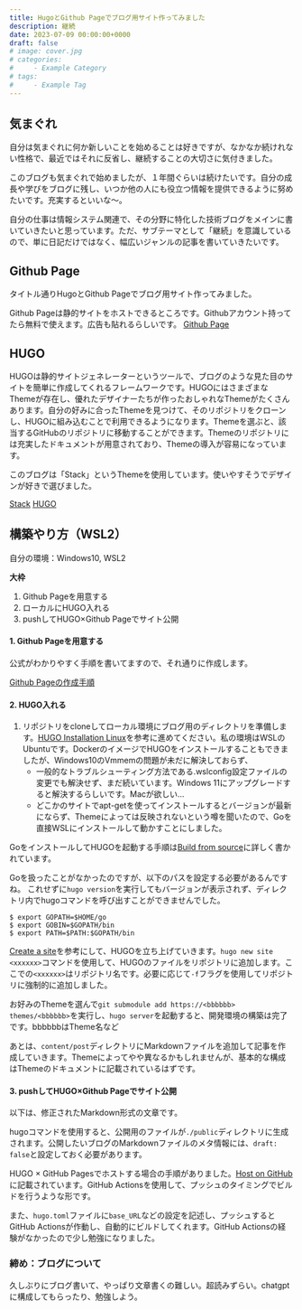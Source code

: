 ```yaml
---
title: HugoとGithub Pageでブログ用サイト作ってみました
description: 継続
date: 2023-07-09 00:00:00+0000
draft: false
# image: cover.jpg
# categories:
#     - Example Category
# tags:
#     - Example Tag
---
```


## 気まぐれ

自分は気まぐれに何か新しいことを始めることは好きですが、なかなか続けれない性格で、最近ではそれに反省し、継続することの大切さに気付きました。

このブログも気まぐれで始めましたが、１年間ぐらいは続けたいです。自分の成長や学びをブログに残し、いつか他の人にも役立つ情報を提供できるように努めたいです。充実するといいな～。

自分の仕事は情報システム関連で、その分野に特化した技術ブログをメインに書いていきたいと思っています。ただ、サブテーマとして「継続」を意識しているので、単に日記だけではなく、幅広いジャンルの記事を書いていきたいです。

## Github Page

タイトル通りHugoとGithub Pageでブログ用サイト作ってみました。

Github Pageは静的サイトをホストできるところです。Githubアカウント持ってたら無料で使えます。広告も貼れるらしいです。
[Github Page](https://docs.github.com/ja/pages/getting-started-with-github-pages/about-github-pages)

## HUGO

HUGOは静的サイトジェネレーターというツールで、ブログのような見た目のサイトを簡単に作成してくれるフレームワークです。HUGOにはさまざまなThemeが存在し、優れたデザイナーたちが作ったおしゃれなThemeがたくさんあります。自分の好みに合ったThemeを見つけて、そのリポジトリをクローンし、HUGOに組み込むことで利用できるようになります。Themeを選ぶと、該当するGitHubのリポジトリに移動することができます。Themeのリポジトリには充実したドキュメントが用意されており、Themeの導入が容易になっています。

このブログは「Stack」というThemeを使用しています。使いやすそうでデザインが好きで選びました。

[Stack](https://themes.gohugo.io/themes/hugo-theme-stack/)
[HUGO](https://gohugo.io/)

## 構築やり方（WSL2）

自分の環境：Windows10, WSL2

**大枠**

1. Github Pageを用意する
2. ローカルにHUGO入れる
3. pushしてHUGO×Github Pageでサイト公開

#### 1. Github Pageを用意する

公式がわかりやすく手順を書いてますので、それ通りに作成します。

[Github Pageの作成手順](https://docs.github.com/ja/pages/getting-started-with-github-pages/creating-a-github-pages-site)

#### 2. HUGO入れる

1. リポジトリをcloneしてローカル環境にブログ用のディレクトリを準備します。[HUGO Installation Linux](https://gohugo.io/installation/linux/)を参考に進めてください。私の環境はWSLのUbuntuです。DockerのイメージでHUGOをインストールすることもできましたが、Windows10のVmmemの問題が未だに解決しておらず、
   - 一般的なトラブルシューティング方法である.wslconfig設定ファイルの変更でも解決せず、まだ続いています。Windows 11にアップグレードすると解決するらしいです。Macが欲しい...
   - どこかのサイトでapt-getを使ってインストールするとバージョンが最新にならず、Themeによっては反映されないという噂を聞いたので、Goを直接WSLにインストールして動かすことにしました。

GoをインストールしてHUGOを起動する手順は[Build from source](https://gohugo.io/installation/linux/#build-from-source)に詳しく書かれています。

Goを扱ったことがなかったのですが、以下のパスを設定する必要があるんですね。
これせずに`hugo version`を実行してもバージョンが表示されず、ディレクトリ内でhugoコマンドを呼び出すことができませんでした。

```shell
$ export GOPATH=$HOME/go
$ export GOBIN=$GOPATH/bin
$ export PATH=$PATH:$GOPATH/bin
```

[Create a site](https://gohugo.io/getting-started/quick-start/#create-a-site)を参考にして、HUGOを立ち上げていきます。`hugo new site <xxxxxx>`コマンドを使用して、HUGOのファイルをリポジトリに追加します。ここでの`<xxxxxx>`はリポジトリ名です。必要に応じて`-f`フラグを使用してリポジトリに強制的に追加しました。

お好みのThemeを選んで`git submodule add https://<bbbbbb> themes/<bbbbbb>`を実行し、`hugo server`を起動すると、開発環境の構築は完了です。bbbbbbはTheme名など

あとは、`content/post`ディレクトリにMarkdownファイルを追加して記事を作成していきます。Themeによってやや異なるかもしれませんが、基本的な構成はThemeのドキュメントに記載されているはずです。

#### 3. pushしてHUGO×Github Pageでサイト公開

以下は、修正されたMarkdown形式の文章です。

hugoコマンドを使用すると、公開用のファイルが`./public`ディレクトリに生成されます。公開したいブログのMarkdownファイルのメタ情報には、`draft: false`と設定しておく必要があります。

HUGO × GitHub Pagesでホストする場合の手順がありました。[Host on GitHub](https://gohugo.io/hosting-and-deployment/hosting-on-github/)に記載されています。GitHub Actionsを使用して、プッシュのタイミングでビルドを行うような形です。

また、`hugo.toml`ファイルに`base_URL`などの設定を記述し、プッシュするとGitHub Actionsが作動し、自動的にビルドしてくれます。GitHub Actionsの経験がなかったので少し勉強になりました。


### 締め：ブログについて

久しぶりにブログ書いて、やっぱり文章書くの難しい。超読みずらい。chatgptに構成してもらったり、勉強しよう。